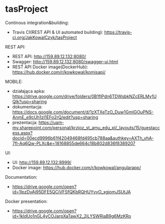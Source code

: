 # tasProject

Continous integration&building:
  - Travis CI(REST API & UI automated building): https://travis-ci.org/JakKowalCzyk/tasProject

REST API:
  - REST API: http://159.89.12.132:8080/
  - Swagger: http://159.89.12.132:8080/swagger-ui.html
  - REST API Docker image(DockerHub): https://hub.docker.com/r/kowkowal/komisapi/

MOBILE:
  - działająca apka: https://drive.google.com/drive/folders/0B1fIPdn6TDWsbkNZcERLMy1UQlk?usp=sharing
  - dokumentacja: https://docs.google.com/document/d/1zXTXeTzO_Duw1GmIGOuPNS-AnmE_e9cUh1zI1EFo2rQ/edit?usp=sharing
  - prezentacja: https://uam-my.sharepoint.com/personal/krzjoz_st_amu_edu_pl/_layouts/15/guestaccess.aspx?docid=00ecd9996b61f42049468fd495cb788aa&authkey=AXTh_vhA-7fl-Aq6Qw-PLXc&e=18168855de664c18b802d836f8389207
  
UI:
  - UI: http://159.89.12.132:8999/
  - Docker image: https://hub.docker.com/r/kowkowal/angularapp/
  
Documentation:
  - https://drive.google.com/open?id=1lpzDvAj95DFE5QCiVFSfQKbRQHUYvvO_xgjomJSUtJA
  
Docker presentation:
  - https://drive.google.com/open?id=1kIdUo1nGL4yCOJarpXaTawX2_2jLYSWRiaB9g6MzKRo
